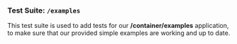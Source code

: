 ### Test Suite: `/examples`

This test suite is used to add tests for our **/container/examples** application, to make sure that our provided simple examples are working and up to date.
